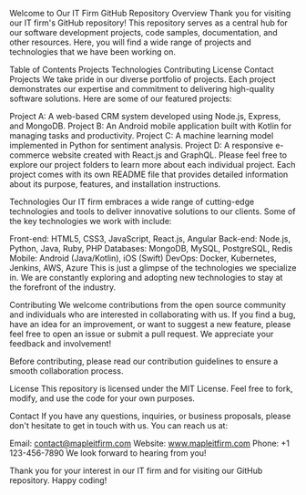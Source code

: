 Welcome to Our IT Firm GitHub Repository
Overview
Thank you for visiting our IT firm's GitHub repository! This repository serves as a central hub for our software development projects, code samples, documentation, and other resources. Here, you will find a wide range of projects and technologies that we have been working on.

Table of Contents
Projects
Technologies
Contributing
License
Contact
Projects
We take pride in our diverse portfolio of projects. Each project demonstrates our expertise and commitment to delivering high-quality software solutions. Here are some of our featured projects:

Project A: A web-based CRM system developed using Node.js, Express, and MongoDB.
Project B: An Android mobile application built with Kotlin for managing tasks and productivity.
Project C: A machine learning model implemented in Python for sentiment analysis.
Project D: A responsive e-commerce website created with React.js and GraphQL.
Please feel free to explore our project folders to learn more about each individual project. Each project comes with its own README file that provides detailed information about its purpose, features, and installation instructions.

Technologies
Our IT firm embraces a wide range of cutting-edge technologies and tools to deliver innovative solutions to our clients. Some of the key technologies we work with include:

Front-end: HTML5, CSS3, JavaScript, React.js, Angular
Back-end: Node.js, Python, Java, Ruby, PHP
Databases: MongoDB, MySQL, PostgreSQL, Redis
Mobile: Android (Java/Kotlin), iOS (Swift)
DevOps: Docker, Kubernetes, Jenkins, AWS, Azure
This is just a glimpse of the technologies we specialize in. We are constantly exploring and adopting new technologies to stay at the forefront of the industry.

Contributing
We welcome contributions from the open source community and individuals who are interested in collaborating with us. If you find a bug, have an idea for an improvement, or want to suggest a new feature, please feel free to open an issue or submit a pull request. We appreciate your feedback and involvement!

Before contributing, please read our contribution guidelines to ensure a smooth collaboration process.

License
This repository is licensed under the MIT License. Feel free to fork, modify, and use the code for your own purposes.

Contact
If you have any questions, inquiries, or business proposals, please don't hesitate to get in touch with us. You can reach us at:

Email: contact@mapleitfirm.com
Website: www.mapleitfirm.com
Phone: +1 123-456-7890
We look forward to hearing from you!

Thank you for your interest in our IT firm and for visiting our GitHub repository. Happy coding!
